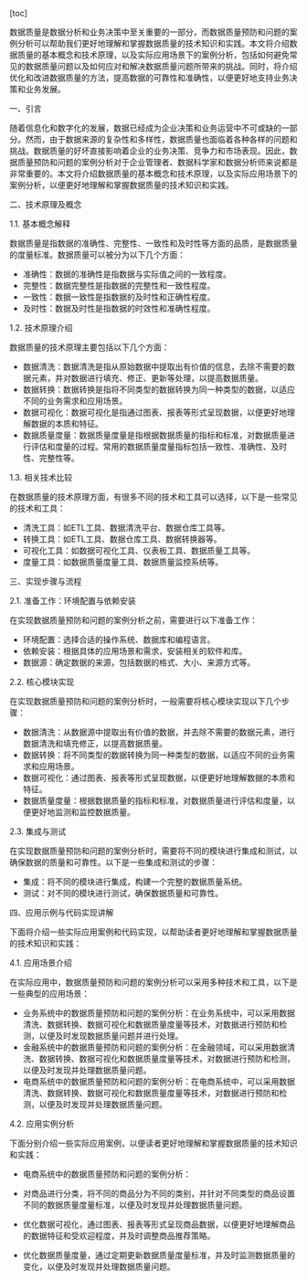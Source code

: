 
[toc]                    
                
                
数据质量是数据分析和业务决策中至关重要的一部分，而数据质量预防和问题的案例分析可以帮助我们更好地理解和掌握数据质量的技术知识和实践。本文将介绍数据质量的基本概念和技术原理，以及实际应用场景下的案例分析，包括如何避免常见的数据质量问题以及如何应对和解决数据质量问题所带来的挑战。同时，将介绍优化和改进数据质量的方法，提高数据的可靠性和准确性，以便更好地支持业务决策和业务发展。

一、引言

随着信息化和数字化的发展，数据已经成为企业决策和业务运营中不可或缺的一部分。然而，由于数据来源的复杂性和多样性，数据质量也面临着各种各样的问题和挑战。数据质量的好坏直接影响着企业的业务决策、竞争力和市场表现。因此，数据质量预防和问题的案例分析对于企业管理者、数据科学家和数据分析师来说都是非常重要的。本文将介绍数据质量的基本概念和技术原理，以及实际应用场景下的案例分析，以便更好地理解和掌握数据质量的技术知识和实践。

二、技术原理及概念

1.1. 基本概念解释

数据质量是指数据的准确性、完整性、一致性和及时性等方面的品质，是数据质量的度量标准。数据质量可以被分为以下几个方面：

- 准确性：数据的准确性是指数据与实际值之间的一致程度。
- 完整性：数据完整性是指数据的完整性和一致性程度。
- 一致性：数据一致性是指数据的及时性和正确性程度。
- 及时性：数据及时性是指数据的时效性和准确性程度。

1.2. 技术原理介绍

数据质量的技术原理主要包括以下几个方面：

- 数据清洗：数据清洗是指从原始数据中提取出有价值的信息，去除不需要的数据元素，并对数据进行填充、修正、更新等处理，以提高数据质量。
- 数据转换：数据转换是指将不同类型的数据转换为同一种类型的数据，以适应不同的业务需求和应用场景。
- 数据可视化：数据可视化是指通过图表、报表等形式呈现数据，以便更好地理解数据的本质和特征。
- 数据质量度量：数据质量度量是指根据数据质量的指标和标准，对数据质量进行评估和度量的过程。常用的数据质量度量指标包括一致性、准确性、及时性、完整性等。

1.3. 相关技术比较

在数据质量的技术原理方面，有很多不同的技术和工具可以选择，以下是一些常见的技术和工具：

- 清洗工具：如ETL工具、数据清洗平台、数据仓库工具等。
- 转换工具：如ETL工具、数据仓库工具、数据转换器等。
- 可视化工具：如数据可视化工具、仪表板工具、数据质量工具等。
- 度量工具：如数据质量度量工具、数据质量监控系统等。

三、实现步骤与流程

2.1. 准备工作：环境配置与依赖安装

在实现数据质量预防和问题的案例分析之前，需要进行以下准备工作：

- 环境配置：选择合适的操作系统、数据库和编程语言。
- 依赖安装：根据具体的应用场景和需求，安装相关的软件和库。
- 数据源：确定数据的来源，包括数据的格式、大小、来源方式等。

2.2. 核心模块实现

在实现数据质量预防和问题的案例分析时，一般需要将核心模块实现以下几个步骤：

- 数据清洗：从数据源中提取出有价值的数据，并去除不需要的数据元素，进行数据清洗和填充修正，以提高数据质量。
- 数据转换：将不同类型的数据转换为同一种类型的数据，以适应不同的业务需求和应用场景。
- 数据可视化：通过图表、报表等形式呈现数据，以便更好地理解数据的本质和特征。
- 数据质量度量：根据数据质量的指标和标准，对数据质量进行评估和度量，以便更好地监测和监控数据质量。

2.3. 集成与测试

在实现数据质量预防和问题的案例分析时，需要将不同的模块进行集成和测试，以确保数据的质量和可靠性。以下是一些集成和测试的步骤：

- 集成：将不同的模块进行集成，构建一个完整的数据质量系统。
- 测试：对不同的模块进行测试，确保数据质量和可靠性。

四、应用示例与代码实现讲解

下面将介绍一些实际应用案例和代码实现，以帮助读者更好地理解和掌握数据质量的技术知识和实践：

4.1. 应用场景介绍

在实际应用中，数据质量预防和问题的案例分析可以采用多种技术和工具，以下是一些典型的应用场景：

- 业务系统中的数据质量预防和问题的案例分析：在业务系统中，可以采用数据清洗、数据转换、数据可视化和数据质量度量等技术，对数据进行预防和检测，以便及时发现数据质量问题并进行处理。
- 金融系统中的数据质量预防和问题的案例分析：在金融领域，可以采用数据清洗、数据转换、数据可视化和数据质量度量等技术，对数据进行预防和检测，以便及时发现并处理数据质量问题。
- 电商系统中的数据质量预防和问题的案例分析：在电商系统中，可以采用数据清洗、数据转换、数据可视化和数据质量度量等技术，对数据进行预防和检测，以便及时发现并处理数据质量问题。

4.2. 应用实例分析

下面分别介绍一些实际应用案例，以便读者更好地理解和掌握数据质量的技术知识和实践：

- 电商系统中的数据质量预防和问题的案例分析：

- 对商品进行分类，将不同的商品分为不同的类别，并针对不同类型的商品设置不同的数据质量度量标准，以便及时发现并处理数据质量问题。
- 优化数据可视化，通过图表、报表等形式呈现商品数据，以便更好地理解商品的数据特征和受欢迎程度，并及时调整商品推荐策略。
- 优化数据质量度量，通过定期更新数据质量度量标准，并及时监测数据质量的变化，以便及时发现并处理数据质量问题。

